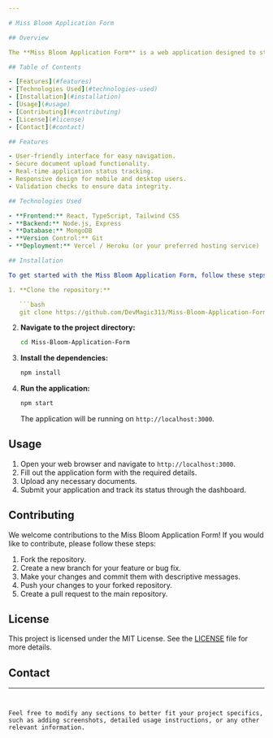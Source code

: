 ```yaml
---

# Miss Bloom Application Form

## Overview

The **Miss Bloom Application Form** is a web application designed to streamline the application process for participants in the Miss Bloom competition. This application allows users to fill out their details, submit necessary documents, and track their application status efficiently.

## Table of Contents

- [Features](#features)
- [Technologies Used](#technologies-used)
- [Installation](#installation)
- [Usage](#usage)
- [Contributing](#contributing)
- [License](#license)
- [Contact](#contact)

## Features

- User-friendly interface for easy navigation.
- Secure document upload functionality.
- Real-time application status tracking.
- Responsive design for mobile and desktop users.
- Validation checks to ensure data integrity.

## Technologies Used

- **Frontend:** React, TypeScript, Tailwind CSS
- **Backend:** Node.js, Express
- **Database:** MongoDB
- **Version Control:** Git
- **Deployment:** Vercel / Heroku (or your preferred hosting service)

## Installation

To get started with the Miss Bloom Application Form, follow these steps:

1. **Clone the repository:**

   ```bash
   git clone https://github.com/DevMagic313/Miss-Bloom-Application-Form.git
   ```

2. **Navigate to the project directory:**

   ```bash
   cd Miss-Bloom-Application-Form
   ```

3. **Install the dependencies:**

   ```bash
   npm install
   ```

4. **Run the application:**

   ```bash
   npm start
   ```

   The application will be running on `http://localhost:3000`.

## Usage

1. Open your web browser and navigate to `http://localhost:3000`.
2. Fill out the application form with the required details.
3. Upload any necessary documents.
4. Submit your application and track its status through the dashboard.

## Contributing

We welcome contributions to the Miss Bloom Application Form! If you would like to contribute, please follow these steps:

1. Fork the repository.
2. Create a new branch for your feature or bug fix.
3. Make your changes and commit them with descriptive messages.
4. Push your changes to your forked repository.
5. Create a pull request to the main repository.

## License

This project is licensed under the MIT License. See the [LICENSE](LICENSE) file for more details.

## Contact



---
```


Feel free to modify any sections to better fit your project specifics, such as adding screenshots, detailed usage instructions, or any other relevant information.
